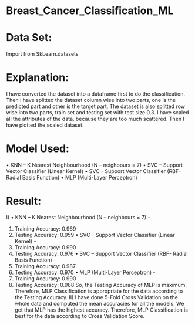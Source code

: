 # Breast_Cancer_Classification_ML

# Data Set:
Import from SkLearn.datasets

# Explanation:
I have converted the dataset into a dataframe first to do the classification. Then I have splitted the dataset column wise into two parts, one is the predicted part and other is the target part. The dataset is also splitted row wise into two parts, train set and testing set with test size 0.3. I have scaled all the attributes of the data, because they are too much scattered. Then I have plotted the scaled dataset.

# Model Used: 
•	KNN – K Nearest Neighbourhood (N – neighbours = 7)
•	SVC – Support Vector Classifier (Linear Kernel)
•	SVC - Support Vector Classifier (RBF- Radial Basis Function)
•	MLP (Multi-Layer Perceptron)

# Result:
I)
•	KNN – K Nearest Neighbourhood (N – neighbours = 7) -
1.	Training Accuracy: 0.969
2.	Testing Accuracy: 0.959
•	SVC – Support Vector Classifier (Linear Kernel) -
1.	Training Accuracy: 0.990
2.	Testing Accuracy: 0.976
•	SVC – Support Vector Classifier (RBF- Radial Basis Function) -
1.	Training Accuracy: 0.987
2.	Testing Accuracy: 0.970
•	MLP (Multi-Layer Perceptron) -
1.	Training Accuracy: 0.990
2.	Testing Accuracy: 0.988
So, the Testing Accuracy of MLP is maximum. Therefore, MLP Classification is appropriate for the data according to the Testing Accuracy.
II) I have done 5-Fold Cross Validation on the whole data and computed the mean accuracies for all the models. We get that MLP has the highest accuracy. Therefore, MLP Classification is best for the data according to Cross Validation Score.

